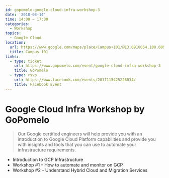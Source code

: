 ```yaml
---
id: gopomelo-google-cloud-infra-workshop-3
date: '2018-03-14'
time: 14:00 ~ 17:00
categories:
  - Workshop
topics:
  - Google Cloud
location:
  url: https://www.google.com/maps/place/Campus+101/@13.6910054,100.6098815,17z/data=!4m15!1m9!4m8!1m0!1m6!1m2!1s0x30e29ff962170d97:0x6e0b6220cf75a7eb!2sCampus+101,+6%2F1+Punna+Withi+11+Alley,+Khwaeng+Bang+Chak,+Khet+Phra+Khanong,+Krung+Thep+Maha+Nakhon+10260!2m2!1d100.6120702!2d13.6910002!3m4!1s0x30e29ff962170d97:0x6e0b6220cf75a7eb!8m2!3d13.6910002!4d100.6120702?hl=en&shorturl=1
  title: Campus 101
links:
  - type: ticket
    url: https://www.gopomelo.com/event/google-cloud-infra-workshop-3
    title: GoPomelo
  - type: rsvp
    url: https://www.facebook.com/events/2017115425226034/
    title: Facebook Event
---
```


# Google Cloud Infra Workshop by GoPomelo

> Our Google certified engineers will help provide you with an introduction to Google Cloud Platform capabilities and provide you with insights and tools that you can use to automate your infrastructure requirements.

- Introduction to GCP Infrastructure
- Workshop #1 – How to automate and monitor on GCP
- Workshop #2 – Understand Hybrid Cloud and Migration Services

